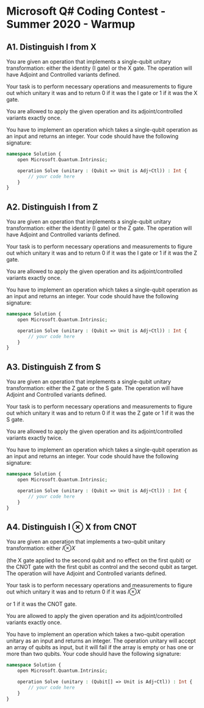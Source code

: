 # Microsoft Q# Coding Contest - Summer 2020 - Warmup



## A1. Distinguish I from X
You are given an operation that implements a single-qubit unitary transformation: either the identity (I gate) or the X gate. The operation will have Adjoint and Controlled variants defined.

Your task is to perform necessary operations and measurements to figure out which unitary it was and to return 0 if it was the I gate or 1 if it was the X gate.

You are allowed to apply the given operation and its adjoint/controlled variants exactly once.

You have to implement an operation which takes a single-qubit operation as an input and returns an integer. Your code should have the following signature:

```php
namespace Solution {
    open Microsoft.Quantum.Intrinsic;

    operation Solve (unitary : (Qubit => Unit is Adj+Ctl)) : Int {
        // your code here
    }
}
```



## A2. Distinguish I from Z
You are given an operation that implements a single-qubit unitary transformation: either the identity (I gate) or the Z gate. The operation will have Adjoint and Controlled variants defined.

Your task is to perform necessary operations and measurements to figure out which unitary it was and to return 0 if it was the I gate or 1 if it was the Z gate.

You are allowed to apply the given operation and its adjoint/controlled variants exactly once.

You have to implement an operation which takes a single-qubit operation as an input and returns an integer. Your code should have the following signature:

```php
namespace Solution {
    open Microsoft.Quantum.Intrinsic;

    operation Solve (unitary : (Qubit => Unit is Adj+Ctl)) : Int {
        // your code here
    }
}
```



## A3. Distinguish Z from S
You are given an operation that implements a single-qubit unitary transformation: either the Z gate or the S gate. The operation will have Adjoint and Controlled variants defined.

Your task is to perform necessary operations and measurements to figure out which unitary it was and to return 0 if it was the Z gate or 1 if it was the S gate.

You are allowed to apply the given operation and its adjoint/controlled variants exactly twice.

You have to implement an operation which takes a single-qubit operation as an input and returns an integer. Your code should have the following signature:

```php
namespace Solution {
    open Microsoft.Quantum.Intrinsic;

    operation Solve (unitary : (Qubit => Unit is Adj+Ctl)) : Int {
        // your code here
    }
}
```



## A4. Distinguish I ⊗ X from CNOT
You are given an operation that implements a two-qubit unitary transformation: either 𝐼⊗𝑋

(the X gate applied to the second qubit and no effect on the first qubit) or the CNOT gate with the first qubit as control and the second qubit as target. The operation will have Adjoint and Controlled variants defined.

Your task is to perform necessary operations and measurements to figure out which unitary it was and to return 0 if it was 𝐼⊗𝑋

or 1 if it was the CNOT gate.

You are allowed to apply the given operation and its adjoint/controlled variants exactly once.

You have to implement an operation which takes a two-qubit operation unitary as an input and returns an integer. The operation unitary will accept an array of qubits as input, but it will fail if the array is empty or has one or more than two qubits. Your code should have the following signature:

```php
namespace Solution {
    open Microsoft.Quantum.Intrinsic;

    operation Solve (unitary : (Qubit[] => Unit is Adj+Ctl)) : Int {
        // your code here
    }
}
```